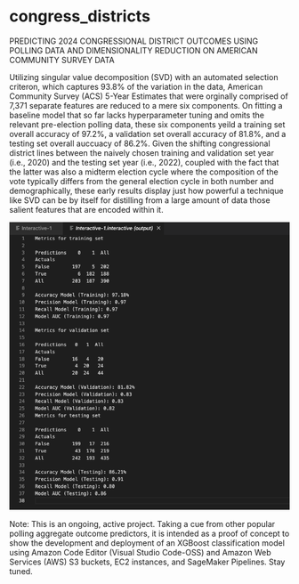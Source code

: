 # congress_districts
PREDICTING 2024 CONGRESSIONAL DISTRICT OUTCOMES USING POLLING DATA AND DIMENSIONALITY REDUCTION ON AMERICAN COMMUNITY SURVEY DATA

Utilizing singular value decomposition (SVD) with an automated selection criteron, which captures 93.8% of the variation in the data, American Community Survey (ACS) 5-Year Estimates that were orginally comprised of 7,371 separate features are reduced to a mere six components. On fitting a baseline model that so far lacks hyperparameter tuning and omits the relevant pre-election polling data, these six components yeild a training set overall accuracy of 97.2%, a validation set overall accuracy of 81.8%, and a testing set overall auccuacy of 86.2%. Given the shifting congressional district lines between the naively chosen training and validation set year (i.e., 2020) and the testing set year (i.e., 2022), coupled with the fact that the latter was also a midterm election cycle where the composition of the vote typically differs from the general election cycle in both number and demographically, these early results display just how powerful a technique like SVD can be by itself for distilling from a large amount of data those salient features that are encoded within it.

![alt text](metrics.png)

Note: This is an ongoing, active project. Taking a cue from other popular polling aggregate outcome predictors, it is intended as a proof of concept to show the development and deployment of an XGBoost classification model using Amazon Code Editor (Visual Studio Code-OSS) and Amazon Web Services (AWS) S3 buckets, EC2 instances, and SageMaker Pipelines. Stay tuned.